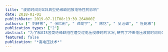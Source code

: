 ```yaml
---
title: "波前时间对GIS典型绝缘缺陷放电特性的影响"
date: 2018-01-01
publishDate: 2019-07-11T08:13:39.264000Z
authors: [" 刘轩东", " 张玲俐", " 谭向宇", " 陈铭", " 吴治诚", " 杜乾栋"]
publication_types: ["2"]
abstract: "为了解GIS各类绝缘缺陷在遭受过电压侵袭时的状况,研究了冲击电压波前时间对GIS典型绝缘缺陷50%放电电压(U50)以及伏秒特性的影响。实验发现,表面附着金属微粒的绝缘子和棒–板间隙U50随波前时间增加呈U形变化趋势;而同轴母线附着针凸起间隙的U50随波前时间增加近似呈线性增长,并逐渐趋于稳定值。研究了波前时间对伏秒特性的影响,实验发现,棒–板间隙伏秒特性曲线形状随外施电压波前时间变化而变化,且间隙距离d增加,最低击穿电压升高,U型伏秒特性曲线拐点有右移趋势。当缺陷类型为同轴母线附着凸起物时,随着波前时间增加,击穿电压分散性变大,伏秒特性曲线也变得平坦,且凸起物为针时,随着针长l增加,击穿电压降低,分散性变小,击穿发生在曲线拐点之后的概率增大。分析可知,可用空间电荷的形成、迁移以及复合状况来解释以上实验结果。"
featured: false
publication: "*高电压技术*"
---
```


